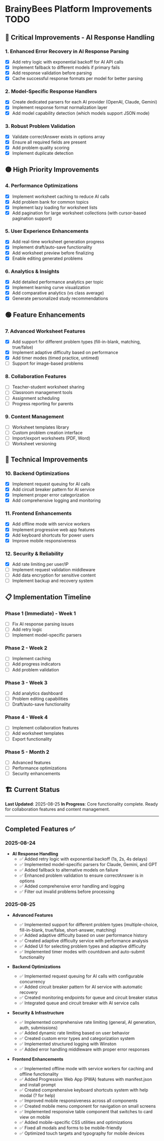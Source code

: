 # BrainyBees Platform Improvements TODO

## 🔴 Critical Improvements - AI Response Handling

### 1. Enhanced Error Recovery in AI Response Parsing
- [x] Add retry logic with exponential backoff for AI API calls
- [x] Implement fallback to different models if primary fails
- [x] Add response validation before parsing
- [x] Cache successful response formats per model for better parsing

### 2. Model-Specific Response Handlers
- [x] Create dedicated parsers for each AI provider (OpenAI, Claude, Gemini)
- [x] Implement response format normalization layer
- [x] Add model capability detection (which models support JSON mode)

### 3. Robust Problem Validation
- [x] Validate correctAnswer exists in options array
- [x] Ensure all required fields are present
- [x] Add problem quality scoring
- [x] Implement duplicate detection

## 🟡 High Priority Improvements

### 4. Performance Optimizations
- [x] Implement worksheet caching to reduce AI calls
- [x] Add problem bank for common topics
- [x] Implement lazy loading for worksheet lists
- [x] Add pagination for large worksheet collections (with cursor-based pagination support)

### 5. User Experience Enhancements
- [x] Add real-time worksheet generation progress
- [x] Implement draft/auto-save functionality
- [x] Add worksheet preview before finalizing
- [x] Enable editing generated problems

### 6. Analytics & Insights
- [x] Add detailed performance analytics per topic
- [x] Implement learning curve visualization
- [x] Add comparative analytics (vs class average)
- [x] Generate personalized study recommendations

## 🟢 Feature Enhancements

### 7. Advanced Worksheet Features
- [x] Add support for different problem types (fill-in-blank, matching, true/false)
- [x] Implement adaptive difficulty based on performance
- [x] Add timer modes (timed practice, untimed)
- [ ] Support for image-based problems

### 8. Collaboration Features
- [ ] Teacher-student worksheet sharing
- [ ] Classroom management tools
- [ ] Assignment scheduling
- [ ] Progress reporting for parents

### 9. Content Management
- [ ] Worksheet templates library
- [ ] Custom problem creation interface
- [ ] Import/export worksheets (PDF, Word)
- [ ] Worksheet versioning

## 🔵 Technical Improvements

### 10. Backend Optimizations
- [x] Implement request queuing for AI calls
- [x] Add circuit breaker pattern for AI service
- [x] Implement proper error categorization
- [x] Add comprehensive logging and monitoring

### 11. Frontend Enhancements
- [x] Add offline mode with service workers
- [x] Implement progressive web app features
- [x] Add keyboard shortcuts for power users
- [x] Improve mobile responsiveness

### 12. Security & Reliability
- [x] Add rate limiting per user/IP
- [ ] Implement request validation middleware
- [ ] Add data encryption for sensitive content
- [ ] Implement backup and recovery system

## 📋 Implementation Timeline

### Phase 1 (Immediate) - Week 1
- [ ] Fix AI response parsing issues
- [ ] Add retry logic
- [ ] Implement model-specific parsers

### Phase 2 - Week 2
- [ ] Implement caching
- [ ] Add progress indicators
- [ ] Add problem validation

### Phase 3 - Week 3
- [ ] Add analytics dashboard
- [ ] Problem editing capabilities
- [ ] Draft/auto-save functionality

### Phase 4 - Week 4
- [ ] Implement collaboration features
- [ ] Add worksheet templates
- [ ] Export functionality

### Phase 5 - Month 2
- [ ] Advanced features
- [ ] Performance optimizations
- [ ] Security enhancements

## 🏗️ Current Status

**Last Updated**: 2025-08-25
**In Progress**: Core functionality complete. Ready for collaboration features and content management.

---

## Completed Features ✅

### 2025-08-24
- **AI Response Handling**
  - ✅ Added retry logic with exponential backoff (1s, 2s, 4s delays)
  - ✅ Implemented model-specific parsers for Claude, Gemini, and GPT
  - ✅ Added fallback to alternative models on failure
  - ✅ Enhanced problem validation to ensure correctAnswer is in options
  - ✅ Added comprehensive error handling and logging
  - ✅ Filter out invalid problems before processing

### 2025-08-25
- **Advanced Features**
  - ✅ Implemented support for different problem types (multiple-choice, fill-in-blank, true/false, short-answer, matching)
  - ✅ Added adaptive difficulty based on user performance history
  - ✅ Created adaptive difficulty service with performance analysis
  - ✅ Added UI for selecting problem types and adaptive difficulty
  - ✅ Implemented timer modes with countdown and auto-submit functionality
  
- **Backend Optimizations**
  - ✅ Implemented request queuing for AI calls with configurable concurrency
  - ✅ Added circuit breaker pattern for AI service with automatic recovery
  - ✅ Created monitoring endpoints for queue and circuit breaker status
  - ✅ Integrated queue and circuit breaker with AI service calls
  
- **Security & Infrastructure**
  - ✅ Implemented comprehensive rate limiting (general, AI generation, auth, submissions)
  - ✅ Added dynamic rate limiting based on user behavior
  - ✅ Created custom error types and categorization system
  - ✅ Implemented structured logging with Winston
  - ✅ Added error handling middleware with proper error responses
  
- **Frontend Enhancements**
  - ✅ Implemented offline mode with service workers for caching and offline functionality
  - ✅ Added Progressive Web App (PWA) features with manifest.json and install prompt
  - ✅ Created comprehensive keyboard shortcuts system with help modal (? for help)
  - ✅ Improved mobile responsiveness across all components
  - ✅ Created mobile menu component for navigation on small screens
  - ✅ Implemented responsive table component that switches to card view on mobile
  - ✅ Added mobile-specific CSS utilities and optimizations
  - ✅ Fixed all modals and forms to be mobile-friendly
  - ✅ Optimized touch targets and typography for mobile devices